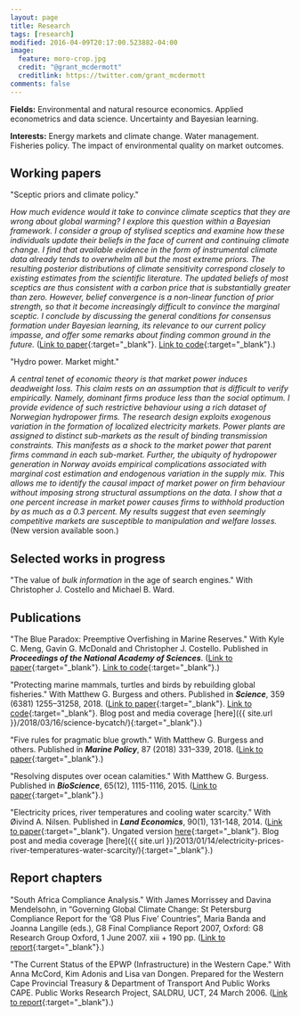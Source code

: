 ```yaml
---
layout: page
title: Research
tags: [research]
modified: 2016-04-09T20:17:00.523882-04:00
image:
  feature: moro-crop.jpg
  credit: "@grant_mcdermott"
  creditlink: https://twitter.com/grant_mcdermott
comments: false
---
```


**Fields:** Environmental and natural resource economics. Applied econometrics and data science. Uncertainty and Bayesian learning.

**Interests:** Energy markets and climate change. Water management. Fisheries policy. The impact of environmental quality on market outcomes.

## Working papers

"Sceptic priors and climate policy."

*How much evidence would it take to convince climate sceptics that they are wrong about global warming? I explore this question within a Bayesian framework. I consider a group of stylised sceptics and examine how these individuals update their beliefs in the face of current and continuing climate change. I find that available evidence in the form of instrumental climate data already tends to overwhelm all but the most extreme priors. The resulting posterior distributions of climate sensitivity correspond closely to existing estimates from the scientific literature. The updated beliefs of most sceptics are thus consistent with a carbon price that is substantially greater than zero. However, belief convergence is a non-linear function of prior strength, so that it become increasingly difficult to convince the marginal sceptic. I conclude by discussing the general conditions for consensus formation under Bayesian learning, its relevance to our current policy impasse, and offer some remarks about finding common ground in the future.* ([Link to paper](https://drive.google.com/file/d/0B6AgOxtQA9dTcjRmZkNjMVhuVFU/view?usp=sharing){:target="_blank"}. [Link to code](https://github.com/grantmcdermott/sceptic-priors){:target="_blank"}.)

"Hydro power. Market might."

*A central tenet of economic theory is that market power induces deadweight loss. This claim rests on an assumption that is difficult to verify empirically. Namely, dominant firms produce less than the social optimum. I provide evidence of such restrictive behaviour using a rich dataset of Norwegian hydropower firms. The research design exploits exogenous variation in the formation of localized electricity markets. Power plants are assigned to distinct sub-markets as the result of binding transmission constraints. This manifests as a shock to the market power that parent firms command in each sub-market. Further, the ubiquity of hydropower generation in Norway avoids empirical complications associated with marginal cost estimation and endogenous variation in the supply mix. This allows me to identify the causal impact of market power on firm behaviour without imposing strong structural assumptions on the data. I show that a one percent increase in market power causes firms to withhold production by as much as a 0.3 percent. My results suggest that even seemingly competitive markets are susceptible to manipulation and welfare losses.* (New version available soon.)<!--([Link to paper](https://drive.google.com/file/d/0B6AgOxtQA9dTaWcxdHpsNE5wdjA/view?usp=sharing){:target="_blank"}.)-->

<!-- Example of show/hide toggle for abstract:
<details>
  <summary>Abstract</summary>
   <i>Hydropower is the world's foremost source of non-fossil fuel energy. It is also characterised by a unique set of production features that have the potential to greatly simplify economic questions related to firm behaviour and output. I exploit these characteristics, together with plant-level data and exogenous variation in market power, to identify evidence of noncompetitive behaviour in the Nordic electricity sector. Consistent with economic theory, I show that increased market power causes firms to withhold production during inelastic demand periods, thereby yielding higher profits and driving up consumer prices. The larger takeaway is that even our most advanced markets are susceptible to price distortions and welfare losses under fairly common conditions.</i>
</details>
<br>
-->


## Selected works in progress

"The value of *bulk information* in the age of search engines." With Christopher J. Costello and Michael B. Ward.

<!--
*A broad class of economic decision problems involves searching over a collection of uncertain research leads. Existing search theory informs the efficient search over this pool using available information. But in many cases, the researcher has the opportunity to collect new information en masse, e.g. with a search engine or scientific framework, that will benefit the search. We derive the value of this type of bulk information, determine the general properties that render it large or small, and calculate its implications for economic innovation. We show that changes to the underlying characteristics of different search problems can yield surprising results. For example, more lucrative end-prizes can actually reduce the value of information, while the possibility of better information often suppresses innovation.*
-->


## Publications

"The Blue Paradox: Preemptive Overfishing in Marine Reserves." With Kyle C. Meng, Gavin G. McDonald and Christopher J. Costello. Published in **<i>Proceedings of the National Academy of Sciences</i>**. ([Link to paper](http://dx.doi.org/10.1073/pnas.1802862115){:target="_blank"}. [Link to code](https://github.com/grantmcdermott/blueparadox){:target="_blank"}.)

"Protecting marine mammals, turtles and birds by rebuilding global fisheries." With Matthew G. Burgess and others. Published in **<i>Science</i>**, 359 (6381) 1255–31258, 2018. ([Link to paper](http://dx.doi.org/10.1126/science.aao4248){:target="_blank"}. [Link to code](https://github.com/grantmcdermott/bycatch){:target="_blank"}. Blog post and media coverage [here]({{ site.url }}/2018/03/16/science-bycatch/){:target="_blank"}.)

"Five rules for pragmatic blue growth." With Matthew G. Burgess and others. Published in **<i>Marine Policy</i>**, 87 (2018) 331–339, 2018. ([Link to paper](http://dx.doi.org/10.1016/j.marpol.2016.12.005){:target="_blank"}.)

"Resolving disputes over ocean calamities." With Matthew G. Burgess. Published in **<i>BioScience</i>**, 65(12), 1115-1116, 2015. ([Link to paper](http://dx.doi.org/10.1093/biosci/biv147){:target="_blank"}.)

"Electricity prices, river temperatures and cooling water scarcity." With Øivind A. Nilsen. Published in **<i>Land Economics</i>**, 90(1), 131-148, 2014. ([Link to paper](http://dx.doi.org/10.3368/le.90.1.131){:target="_blank"}. Ungated version [here](https://drive.google.com/file/d/0B6AgOxtQA9dTM09ZbU5WRFVfQUk/view?usp=sharing){:target="_blank"}. Blog post and media coverage [here]({{ site.url }}/2013/01/14/electricity-prices-river-temperatures-water-scarcity/){:target="_blank"}.)


## Report chapters

"South Africa Compliance Analysis." With James Morrissey and Davina Mendelsohn, in “Governing Global Climate Change: St Petersburg Compliance Report for the ‘G8 Plus Five’ Countries”, Maria Banda and Joanna Langille (eds.), G8 Final Compliance Report 2007, Oxford: G8 Research Group Oxford, 1 June 2007. xiii + 190 pp. ([Link to report](http://www.g8.utoronto.ca/oxford/2006compliance-ox.pdf){:target="_blank"}.)

"The Current Status of the EPWP (Infrastructure) in the Western Cape." With Anna McCord, Kim Adonis and Lisa van Dongen. Prepared for the Western Cape Provincial Treasury & Department of Transport And Public Works CAPE. Public Works Research Project, SALDRU, UCT, 24 March 2006. ([Link to report](http://www.saldru.uct.ac.za/documentation/reports-and-studies-1/147-the-current-status-of-the-epwp-infrastructure-in-the-western-cape-1){:target="_blank"}.)
